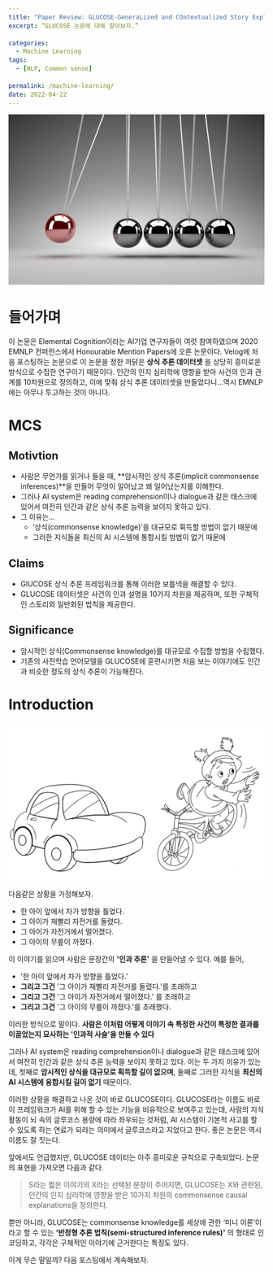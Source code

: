 ```yaml
---
title: "Paper Review: GLUCOSE-GeneraLized and COntextualized Story Explanations (1)"
excerpt: “GLUCOSE 논문에 대해 알아보자.”

categories:
  - Machine Learning
tags:
  - [NLP, Common sense]

permalink: /machine-learning/
date: 2022-04-22
---
```


![image-1](/assets/images/posts_img/paper-review-glucose/GLUCOSE-main-image.jpeg)

# 들어가며

이 논문은 Elemental Cognition이라는 AI기업 연구자들이 여럿 참여하였으며 2020 EMNLP 컨퍼런스에서 Honourable Mention Papers에 오른 논문이다. Velog에 처음 포스팅하는 논문으로 이 논문을 정한 까닭은 **상식 추론 데이터셋** 을 상당히 흥미로운 방식으로 수집한 연구이기 때문이다. 인간의 인지 심리학에 영향을 받아 사건의 인과 관계를 10차원으로 정의하고, 이에 맞춰 상식 추론 데이터셋을 만들었다니...역시 EMNLP에는 아무나 투고하는 것이 아니다.

# MCS

## Motivtion

- 사람은 무언가를 읽거나 들을 때, **암시적인 상식 추론(implicit commonsense inferences)**을 만들어 무엇이 일어났고 왜 일어났는지를 이해한다.
- 그러나 AI system은 reading comprehension이나 dialogue과 같은 태스크에 있어서 여전히 인간과 같은 상식 추론 능력을 보이지 못하고 있다.
- 그 이유는...
   - ‘상식(commonsense knowledge)’을 대규모로 휙득할 방법이 없기 때문에
   - 그러한 지식들을 최신의 AI 시스템에 통합시킬 방법이 없기 때문에

## Claims

- GlUCOSE 상식 추론 프레임워크를 통해 이러한 보틀넥을 해결할 수 있다.
- GLUCOSE 데이터셋은 사건의 인과 설명을 10가지 차원을 제공하며, 또한 구체적인 스토리와 일반화된 법칙을 제공한다.

## Significance

- 암시적인 상식(Commonsense knowledge)를 대규모로 수집할 방법을 수립했다.
- 기존의 사전학습 언어모델을 GLUCOSE에 훈련시키면 처음 보는 이야기에도 인간과 비슷한 정도의 상식 추론이 가능해진다.

# Introduction

![image-2](/assets/images/posts_img/paper-review-glucose/girl-and-car.png)

다음같은 상황을 가정해보자.

- 한 아이 앞에서 차가 방향을 틀었다.
- 그 아이가 재빨리 자전거를 돌렸다.
- 그 아이가 자전거에서 떨어졌다.
- 그 아이의 무릎이 까졌다.

이 이야기를 읽으며 사람은 문장간의 **'인과 추론'** 을 만들어낼 수 있다. 예를 들어,

- '한 아이 앞에서 차가 방향을 틀었다.'
- **그리고 그건** '그 아이가 재빨리 자전거를 돌렸다.'를 초래하고
- **그리고 그건** '그 아이가 자전거에서 떨어졌다.' 를 초래하고
- **그리고 그건** '그 아이의 무릎이 까졌다.'를 초래했다.

이러한 방식으로 말이다. **사람은 이처럼 어떻게 이야기 속 특정한 사건이 특정한 결과를 이끌었는지 묘사하는 '인과적 사슬'을 만들 수 있다**

그러나 AI system은 reading comprehension이나 dialogue과 같은 태스크에 있어서 여전히 인간과 같은 상식 추론 능력을 보이지 못하고 있다. 이는 두 가지 이유가 있는데, 첫째로 **암시적인 상식을 대규모로 획득할 길이 없으며**, 둘째로 그러한 지식을 **최신의 AI 시스템에 융합시킬 길이 없기** 때문이다.

이러한 상황을 해결하고 나온 것이 바로 GLUCOSE이다. GLUCOSE라는 이름도 바로 이 프레임워크가 AI를 위해 할 수 있는 기능을 비유적으로 보여주고 있는데, 사람의 지식 활동이 뇌 속의 글루코스 용량에 따라 좌우되는 것처럼, AI 시스템이 기본적 사고를 할 수 있도록 하는 연료가 되라는 의미에서 글루코스라고 지었다고 한다. 좋은 논문은 역시 이름도 잘 짓는다.

앞에서도 언급했지만, GLUCOSE 데이터는 아주 흥미로운 규칙으로 구축되었다. 논문의 표현을 가져오면 다음과 같다.

> S라는 짧은 이야기의 X라는 선택된 문장이 주어지면, GLUCOSE는 X와 관련된, 인간의 인지 심리학에 영향을 받은 10가지 차원의 commonsense causal explanations을 정의한다.

뿐만 아니라, GLUCOSE는 commonsense knowledge를 세상에 관한 ‘미니 이론’이라고 할 수 있는 **‘반정형 추론 법칙(semi-structured inference rules)'** 의 형태로 인코딩하고, 각각은 구체적인 이야기에 근거한다는 특징도 있다.

이게 무슨 말일까? 다음 포스팅에서 계속해보자.


[image-1]:	/assets/images/posts_img/paper-review-glucose/GLUCOSE-main-image.jpeg
[image-2]:	/assets/images/posts_img/paper-review-glucose/girl-and-car.png